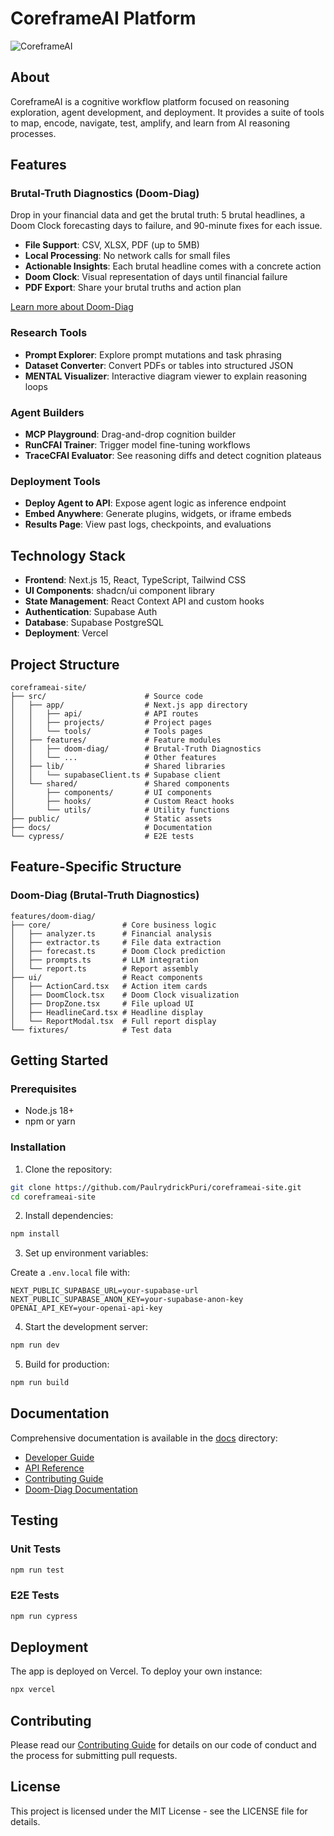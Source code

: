 # CoreframeAI Platform

![CoreframeAI](./public/images/coreframe-logo.png)

## About

CoreframeAI is a cognitive workflow platform focused on reasoning exploration, agent development, and deployment. It provides a suite of tools to map, encode, navigate, test, amplify, and learn from AI reasoning processes.

## Features

### Brutal-Truth Diagnostics (Doom-Diag)

Drop in your financial data and get the brutal truth: 5 brutal headlines, a Doom Clock forecasting days to failure, and 90-minute fixes for each issue.

- **File Support**: CSV, XLSX, PDF (up to 5MB)
- **Local Processing**: No network calls for small files
- **Actionable Insights**: Each brutal headline comes with a concrete action
- **Doom Clock**: Visual representation of days until financial failure
- **PDF Export**: Share your brutal truths and action plan

[Learn more about Doom-Diag](./docs/doom-diag/README.md)

### Research Tools

- **Prompt Explorer**: Explore prompt mutations and task phrasing
- **Dataset Converter**: Convert PDFs or tables into structured JSON
- **MENTAL Visualizer**: Interactive diagram viewer to explain reasoning loops

### Agent Builders

- **MCP Playground**: Drag-and-drop cognition builder
- **RunCFAI Trainer**: Trigger model fine-tuning workflows
- **TraceCFAI Evaluator**: See reasoning diffs and detect cognition plateaus

### Deployment Tools

- **Deploy Agent to API**: Expose agent logic as inference endpoint
- **Embed Anywhere**: Generate plugins, widgets, or iframe embeds
- **Results Page**: View past logs, checkpoints, and evaluations

## Technology Stack

- **Frontend**: Next.js 15, React, TypeScript, Tailwind CSS
- **UI Components**: shadcn/ui component library
- **State Management**: React Context API and custom hooks
- **Authentication**: Supabase Auth
- **Database**: Supabase PostgreSQL
- **Deployment**: Vercel

## Project Structure

```
coreframeai-site/
├── src/                      # Source code
│   ├── app/                  # Next.js app directory
│   │   ├── api/              # API routes
│   │   ├── projects/         # Project pages
│   │   └── tools/            # Tools pages
│   ├── features/             # Feature modules
│   │   ├── doom-diag/        # Brutal-Truth Diagnostics
│   │   └── ...               # Other features
│   ├── lib/                  # Shared libraries
│   │   └── supabaseClient.ts # Supabase client
│   └── shared/               # Shared components
│       ├── components/       # UI components
│       ├── hooks/            # Custom React hooks
│       └── utils/            # Utility functions
├── public/                   # Static assets
├── docs/                     # Documentation
└── cypress/                  # E2E tests
```

## Feature-Specific Structure

### Doom-Diag (Brutal-Truth Diagnostics)

```
features/doom-diag/
├── core/                # Core business logic
│   ├── analyzer.ts      # Financial analysis 
│   ├── extractor.ts     # File data extraction
│   ├── forecast.ts      # Doom Clock prediction
│   ├── prompts.ts       # LLM integration
│   └── report.ts        # Report assembly
├── ui/                  # React components
│   ├── ActionCard.tsx   # Action item cards
│   ├── DoomClock.tsx    # Doom Clock visualization
│   ├── DropZone.tsx     # File upload UI
│   ├── HeadlineCard.tsx # Headline display
│   └── ReportModal.tsx  # Full report display
└── fixtures/            # Test data
```

## Getting Started

### Prerequisites

- Node.js 18+
- npm or yarn

### Installation

1. Clone the repository:

```bash
git clone https://github.com/PaulrydrickPuri/coreframeai-site.git
cd coreframeai-site
```

2. Install dependencies:

```bash
npm install
```

3. Set up environment variables:

Create a `.env.local` file with:

```
NEXT_PUBLIC_SUPABASE_URL=your-supabase-url
NEXT_PUBLIC_SUPABASE_ANON_KEY=your-supabase-anon-key
OPENAI_API_KEY=your-openai-api-key
```

4. Start the development server:

```bash
npm run dev
```

5. Build for production:

```bash
npm run build
```

## Documentation

Comprehensive documentation is available in the [docs](./docs) directory:

- [Developer Guide](./docs/developer-guide.md)
- [API Reference](./docs/api-reference.md)
- [Contributing Guide](./docs/contributing.md)
- [Doom-Diag Documentation](./docs/doom-diag/README.md)

## Testing

### Unit Tests

```bash
npm run test
```

### E2E Tests

```bash
npm run cypress
```

## Deployment

The app is deployed on Vercel. To deploy your own instance:

```bash
npx vercel
```

## Contributing

Please read our [Contributing Guide](./docs/contributing.md) for details on our code of conduct and the process for submitting pull requests.

## License

This project is licensed under the MIT License - see the LICENSE file for details.
